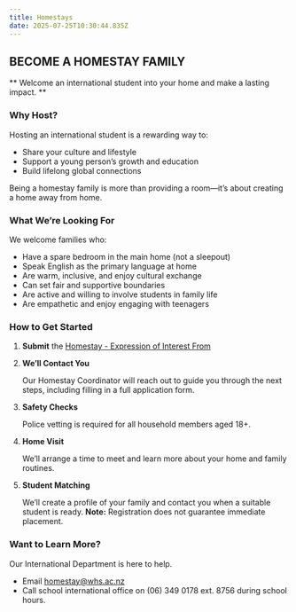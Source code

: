 ```yaml
---
title: Homestays
date: 2025-07-25T10:30:44.835Z
---
```

## BECOME A HOMESTAY FAMILY

** Welcome an international student into your home and make a lasting impact. **

### Why Host?
Hosting an international student is a rewarding way to:

- Share your culture and lifestyle
- Support a young person’s growth and education
- Build lifelong global connections

Being a homestay family is more than providing a room—it’s about creating a home away from home.

### What We’re Looking For

We welcome families who:

- Have a spare bedroom in the main home (not a sleepout)
- Speak English as the primary language at home
- Are warm, inclusive, and enjoy cultural exchange
- Can set fair and supportive boundaries
- Are active and willing to involve students in family life
- Are empathetic and enjoy engaging with teenagers

### How to Get Started

1. **Submit** the [Homestay - Expression of Interest From](https://forms.gle/BGH1332ThAURcm8p7)
2. **We’ll Contact You**

    Our Homestay Coordinator will reach out to guide you through the next steps, including filling in a full application form. 
3. **Safety Checks**

    Police vetting is required for all household members aged 18+.
4. **Home Visit**

    We’ll arrange a time to meet and learn more about your home and family routines.
5. **Student Matching**

    We’ll create a profile of your family and contact you when a suitable student is ready.
    **Note:** Registration does not guarantee immediate placement.

### Want to Learn More?

Our International Department is here to help.
- Email homestay@whs.ac.nz
- Call school international office on (06) 349 0178 ext. 8756 during school hours.


